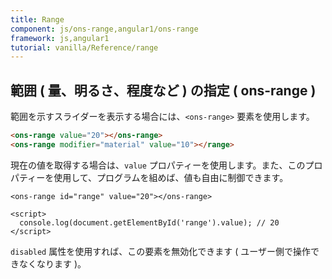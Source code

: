 ```yaml
---
title: Range
component: js/ons-range,angular1/ons-range
framework: js,angular1
tutorial: vanilla/Reference/range
---
```


## 範囲 ( 量、明るさ、程度など ) の指定 ( ons-range )

範囲を示すスライダーを表示する場合には、`<ons-range>` 要素を使用します。

``` html
<ons-range value="20"></ons-range>
<ons-range modifier="material" value="10"></range>
```

現在の値を取得する場合は、`value` プロパティーを使用します。また、このプロパティーを使用して、プログラムを組めば、値も自由に制御できます。

```
<ons-range id="range" value="20"></ons-range>

<script>
  console.log(document.getElementById('range').value); // 20
</script>
```

`disabled` 属性を使用すれば、この要素を無効化できます ( ユーザー側で操作できなくなります )。